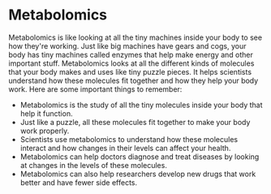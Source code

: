 # Metabolomics

Metabolomics is like looking at all the tiny machines inside your body to see how they're working. Just like big machines have gears and cogs, your body has tiny machines called enzymes that help make energy and other important stuff. Metabolomics looks at all the different kinds of molecules that your body makes and uses like tiny puzzle pieces. It helps scientists understand how these molecules fit together and how they help your body work. Here are some important things to remember:

- Metabolomics is the study of all the tiny molecules inside your body that help it function.
- Just like a puzzle, all these molecules fit together to make your body work properly.
- Scientists use metabolomics to understand how these molecules interact and how changes in their levels can affect your health.
- Metabolomics can help doctors diagnose and treat diseases by looking at changes in the levels of these molecules.
- Metabolomics can also help researchers develop new drugs that work better and have fewer side effects.
